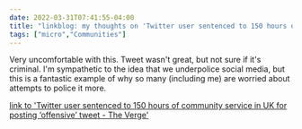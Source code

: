 ```yaml
---
date: 2022-03-31T07:41:55-04:00
title: "linkblog: my thoughts on 'Twitter user sentenced to 150 hours of community service in UK for posting ‘offensive’ tweet - The Verge'"
tags: ["micro","Communities"]
---
```

Very uncomfortable with this. Tweet wasn't great, but not sure if it's criminal. I'm sympathetic to the idea that we underpolice social media, but this is a fantastic example of why so many (including me) are worried about attempts to police it more.
 
[link to 'Twitter user sentenced to 150 hours of community service in UK for posting ‘offensive’ tweet - The Verge'](https://www.theverge.com/2022/3/31/23004339/uk-twitter-user-sentenced-grossly-offensive-tweet-tom-moore-joseph-kelly)
